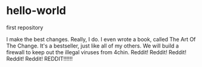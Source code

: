 # hello-world
first repository


I make the best changes. Really, I do. I even wrote a book, called The Art Of The Change. It's a bestseller, just like all of my others. We will build a firewall to keep out the illegal viruses from 4chin. Reddit!  Reddit!  Reddit! Reddit! Reddit!  REDDIT!!!!!!
